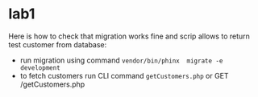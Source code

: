 # lab1
Here is how to check that migration works fine and scrip allows to return test customer from database:
* run migration using command `vendor/bin/phinx  migrate -e development`
* to fetch customers run CLI command `getCustomers.php` or GET /getCustomers.php